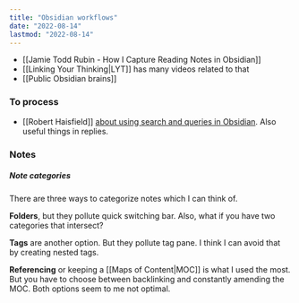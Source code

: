 ```yaml
---
title: "Obsidian workflows"
date: "2022-08-14"
lastmod: "2022-08-14"
---
```


- [[Jamie Todd Rubin - How I Capture Reading Notes in Obsidian]]
- [[Linking Your Thinking|LYT]] has many videos related to that
- [[Public Obsidian brains]]

### To process
- [[Robert Haisfield]] [about using search and queries in Obsidian](https://twitter.com/RobertHaisfield/status/1379122192537899010?s=09). Also useful things in replies.

### Notes
##### Note categories
There are three ways to categorize notes which I can think of.

**Folders**, but they pollute quick switching bar. Also, what if you have two categories that intersect?

**Tags** are another option. But they pollute tag pane. I think I can avoid that by creating nested tags.

**Referencing** or keeping a [[Maps of Content|MOC]] is what I used the most. But you have to choose between backlinking and constantly amending the MOC. Both options seem to me not optimal.
